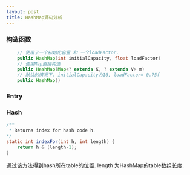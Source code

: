 ```yaml
---
layout: post
title: HashMap源码分析
---
```

### 构造函数
```java
	// 使用了一个初始化容量 和 一个loadFactor.
    public HashMap(int initialCapacity, float loadFactor)
	// 使用Map直接构造
	public HashMap(Map<? extends K, ? extends V> m)
	// 默认的情况下. initialCapacity为16, loadFactor= 0.75f
	public HashMap()
```


### Entry


### Hash
```java
/**
 * Returns index for hash code h.
*/
static int indexFor(int h, int length) {
	return h & (length-1);
}
```
通过该方法得到hash所在table的位置. length 为HashMap的table数组长度.
